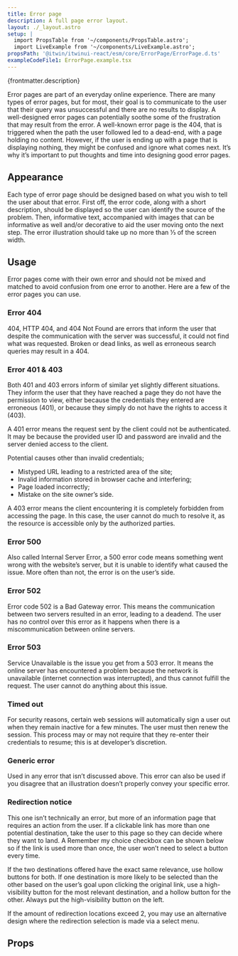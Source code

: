 ```yaml
---
title: Error page
description: A full page error layout.
layout: ./_layout.astro
setup: |
  import PropsTable from '~/components/PropsTable.astro';
  import LiveExample from '~/components/LiveExample.astro';
propsPath: '@itwin/itwinui-react/esm/core/ErrorPage/ErrorPage.d.ts'
exampleCodeFile1: ErrorPage.example.tsx
---
```


<p>{frontmatter.description}</p>

<LiveExample src={frontmatter.exampleCodeFile1} />

Error pages are part of an everyday online experience. There are many types of error pages, but for most, their goal is to communicate to the user that their query was unsuccessful and there are no results to display. A well-designed error pages can potentially soothe some of the frustration that may result from the error. A well-known error page is the 404, that is triggered when the path the user followed led to a dead-end, with a page holding no content. However, if the user is ending up with a page that is displaying nothing, they might be confused and ignore what comes next. It’s why it’s important to put thoughts and time into designing good error pages.

## Appearance
Each type of error page should be designed based on what you wish to tell the user about that error. First off, the error code, along with a short description, should be displayed so the user can identify the source of the problem. Then, informative text, accompanied with images that can be informative as well and/or decorative to aid the user moving onto the next step. The error illustration should take up no more than ⅓ of the screen width.

## Usage
Error pages come with their own error and should not be mixed and matched to avoid confusion from one error to another. Here are a few of the error pages you can use.

### Error 404
404, HTTP 404, and 404 Not Found are errors that inform the user that despite the communication with the server was successful, it could not find what was requested. Broken or dead links, as well as erroneous search queries may result in a 404.

### Error 401 & 403
Both 401 and 403 errors inform of similar yet slightly different situations. They inform the user that they have reached a page they do not have the permission to view, either because the credentials they entered are erroneous (401), or because they simply do not have the rights to access it (403).

A 401 error means the request sent by the client could not be authenticated. It may be because the provided user ID and password are invalid and the server denied access to the client.

Potential causes other than invalid credentials;

- Mistyped URL leading to a restricted area of the site;
- Invalid information stored in browser cache and interfering;
- Page loaded incorrectly;
- Mistake on the site owner’s side.


A 403 error means the client encountering it is completely forbidden from accessing the page. In this case, the user cannot do much to resolve it, as the resource is accessible only by the authorized parties.

### Error 500
Also called Internal Server Error, a 500 error code means something went wrong with the website’s server, but it is unable to identify what caused the issue. More often than not, the error is on the user’s side.


### Error 502
Error code 502 is a Bad Gateway error. This means the communication between two servers resulted in an error, leading to a deadend. The user has no control over this error as it happens when there is a miscommunication between online servers.

### Error 503
Service Unavailable is the issue you get from a 503 error. It means the online server has encountered a problem because the network is unavailable (internet connection was interrupted), and thus cannot fulfill the request. The user cannot do anything about this issue.


### Timed out
For security reasons, certain web sessions will automatically sign a user out when they remain inactive for a few minutes. The user must then renew the session. This process may or may not require that they re-enter their credentials to resume; this is at developer’s discretion.


### Generic error
Used in any error that isn’t discussed above. This error can also be used if you disagree that an illustration doesn’t properly convey your specific error.


### Redirection notice
This one isn’t technically an error, but more of an information page that requires an action from the user. If a clickable link has more than one potential destination, take the user to this page so they can decide where they want to land. A Remember my choice checkbox can be shown below so if the link is used more than once, the user won’t need to select a button every time.

If the two destinations offered have the exact same relevance, use hollow buttons for both. If one destination is more likely to be selected than the other based on the user’s goal upon clicking the original link, use a high-visibility button for the most relevant destination, and a hollow button for the other. Always put the high-visibility button on the left.

If the amount of redirection locations exceed 2, you may use an alternative design where the redirection selection is made via a select menu.



## Props

<PropsTable path={frontmatter.propsPath} />
